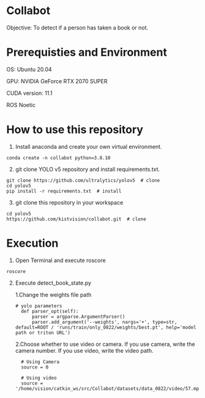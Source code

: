 # Collabot
Objective: To detect if a person has taken a book or not. 

# Prerequisties and Environment
OS: Ubuntu 20.04

GPU: NVIDIA GeForce RTX 2070 SUPER

CUDA version: 11.1

ROS Noetic

# How to use this repository
1. Install anaconda and create your own virtual environment.
````
conda create -n collabot python=3.8.10
````

2. git clone YOLO v5 repository and install requirements.txt.
````
git clone https://github.com/ultralytics/yolov5  # clone
cd yolov5
pip install -r requirements.txt  # install
````

3. git clone this repository in your workspace
````
cd yolov5
https://github.com/kistvision/collabot.git  # clone
````

# Execution
1. Open Terminal and execute roscore
````
roscore
````

2. Execute detect_book_state.py
   
   1.Change the weights file path    
     ````  
     # yolo parameters
       def parser_opt(self):
           parser = argparse.ArgumentParser()
           parser.add_argument('--weights', nargs='+', type=str, default=ROOT / 'runs/train/only_0822/weights/best.pt', help='model path or triton URL')     
     ````
   2.Choose whether to use video or camera. If you use camera, write the camera number. If you use video, write the video path. 
     ````
       # Using Camera
       source = 0
    
       # Using video
       source = '/home/vision/catkin_ws/src/Collabot/datasets/data_0822/video/57.mp4'
     ````

